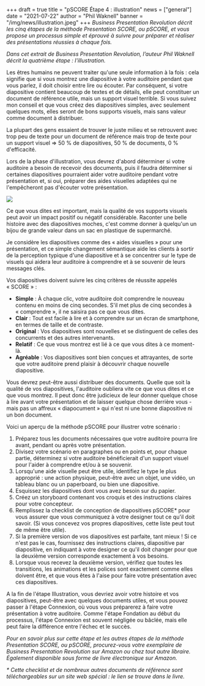 +++
draft = true
title = "pSCORE Étape 4 : illustration"
news = ["general"]
date = "2021-07-22"
author = "Phil Waknell"
banner = "/img/news/illustration.jpeg"
+++
*Business Presentation Revolution décrit les cinq étapes de la méthode Presentation SCORE, ou pSCORE, et vous propose un processus simple et éprouvé à suivre pour préparer et réaliser des présentations réussies à chaque fois.*

*Dans cet extrait de Business Presentation Revolution, l’auteur Phil Waknell décrit la quatrième étape : l'illustration.*

Les êtres humains ne peuvent traiter qu'une seule information à la fois : cela signifie que si vous montrez une diapositive à votre auditoire pendant que vous parlez, il doit choisir entre lire ou écouter. Par conséquent, si votre diapositive contient beaucoup de textes et de détails, elle peut constituer un document de référence utile, mais un support visuel terrible. Si vous suivez mon conseil et que vous créez des diapositives simples, avec seulement quelques mots, elles seront de bons supports visuels, mais sans valeur comme document à distribuer.

La plupart des gens essaient de trouver le juste milieu et se retrouvent avec trop peu de texte pour un document de référence mais trop de texte pour un support visuel => 50 % de diapositives, 50 % de documents, 0 % d'efficacité.

Lors de la phase d'illustration, vous devrez d'abord déterminer si votre auditoire a besoin de recevoir des documents, puis il faudra déterminer si certaines diapositives pourraient aider votre auditoire pendant votre présentation et, si oui, préparer des aides visuelles adaptées qui ne l'empêcheront pas d'écouter votre présentation.

![](/img/news/illustration.jpeg)

Ce que vous dites est important, mais la qualité de vos supports visuels peut avoir un impact positif ou négatif considérable. Raconter une belle histoire avec des diapositives moches, c'est comme donner à quelqu'un un bijou de grande valeur dans un sac en plastique de supermarché.

Je considère les diapositives comme des « aides visuelles » pour une présentation, et ce simple changement sémantique aide les clients à sortir de la perception typique d'une diapositive et à se concentrer sur le type de visuels qui aidera leur auditoire à comprendre et à se souvenir de leurs messages clés.

Vos diapositives doivent suivre les cinq critères de réussite appelés « SCORE » :

* **Simple** : À chaque clic, votre auditoire doit comprendre le nouveau contenu en moins de cinq secondes. S'il met plus de cinq secondes à « comprendre », il ne saisira pas ce que vous dites.
* **Clair** : Tout est facile à lire et à comprendre sur un écran de smartphone, en termes de taille et de contraste.
* **Original** : Vos diapositives sont nouvelles et se distinguent de celles des concurrents et des autres intervenants.
* **Relatif** : Ce que vous montrez est lié à ce que vous dites à ce moment-là.
* **Agréable** : Vos diapositives sont bien conçues et attrayantes, de sorte que votre auditoire prend plaisir à découvrir chaque nouvelle diapositive.

Vous devrez peut-être aussi distribuer des documents. Quelle que soit la qualité de vos diapositives, l'auditoire oubliera vite ce que vous dites et ce que vous montrez. Il peut donc être judicieux de leur donner quelque chose à lire avant votre présentation et de laisser quelque chose derrière vous - mais pas un affreux « diapocument » qui n'est ni une bonne diapositive ni un bon document.

Voici un aperçu de la méthode pSCORE pour illustrer votre scénario :

1. Préparez tous les documents nécessaires que votre auditoire pourra lire avant, pendant ou après votre présentation.
2. Divisez votre scénario en paragraphes ou en points et, pour chaque partie, déterminez si votre auditoire bénéficierait d'un support visuel pour l'aider à comprendre et/ou à se souvenir.
3. Lorsqu'une aide visuelle peut être utile, identifiez le type le plus approprié : une action physique, peut-être avec un objet, une vidéo, un tableau blanc ou un paperboard, ou bien une diapositive.
4. Esquissez les diapositives dont vous avez besoin sur du papier.
5. Créez un storyboard contenant vos croquis et des instructions claires pour votre concepteur.
6. Remplissez la checklist de conception de diapositives pSCORE* pour vous assurer que vous communiquez à votre designer tout ce qu'il doit savoir. (Si vous concevez vos propres diapositives, cette liste peut tout de même être utile).
7. Si la première version de vos diapositives est parfaite, tant mieux ! Si ce n'est pas le cas, fournissez des instructions claires, diapositive par diapositive, en indiquant à votre designer ce qu'il doit changer pour que la deuxième version corresponde exactement à vos besoins.
8. Lorsque vous recevez la deuxième version, vérifiez que toutes les transitions, les animations et les polices sont exactement comme elles doivent être, et que vous êtes à l'aise pour faire votre présentation avec ces diapositives.

A la fin de l'étape Illustration, vous devriez avoir votre histoire et vos diapositives, peut-être avec quelques documents utiles, et vous pouvez passer à l'étape Connexion, où vous vous préparerez à faire votre présentation à votre auditoire. Comme l'étape Fondation au début du processus, l'étape Connexion est souvent négligée ou bâclée, mais elle peut faire la différence entre l'échec et le succès.

*Pour en savoir plus sur cette étape et les autres étapes de la méthode Presentation SCORE, ou pSCORE, procurez-vous votre exemplaire de Business Presentation Revolution sur Amazon ou chez tout autre libraire. Également disponible sous forme de livre électronique sur Amazon.*

*\* Cette checklist et de nombreux autres documents de référence sont téléchargeables sur un site web spécial : le lien se trouve dans le livre.*